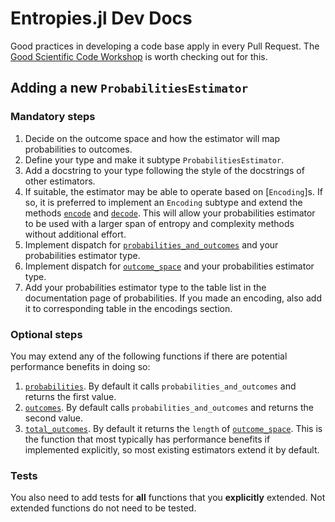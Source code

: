 # Entropies.jl Dev Docs

Good practices in developing a code base apply in every Pull Request. The [Good Scientific Code Workshop](https://github.com/JuliaDynamics/GoodScientificCodeWorkshop) is worth checking out for this.

## Adding a new `ProbabilitiesEstimator`

### Mandatory steps
1. Decide on the outcome space and how the estimator will map probabilities to outcomes.
2. Define your type and make it subtype `ProbabilitiesEstimator`.
4. Add a docstring to your type following the style of the docstrings of other estimators.
5. If suitable, the estimator may be able to operate based on [`Encoding`]s. If so, it is preferred to implement an `Encoding` subtype and extend the methods [`encode`](@ref) and [`decode`](@ref). This will allow your probabilities estimator to be used with a larger span of entropy and complexity methods without additional effort.
6. Implement dispatch for [`probabilities_and_outcomes`](@ref) and your probabilities estimator type.
7. Implement dispatch for [`outcome_space`](@ref) and your probabilities estimator type.
8. Add your probabilities estimator type to the table list in the documentation page of probabilities. If you made an encoding, also add it to corresponding table in the encodings section.

### Optional steps
You may extend any of the following functions if there are potential performance benefits in doing so:

1. [`probabilities`](@ref). By default it calls `probabilities_and_outcomes` and returns the first value.
2. [`outcomes`](@ref). By default calls `probabilities_and_outcomes` and returns the second value.
3.  [`total_outcomes`](@ref). By default it returns the `length` of [`outcome_space`](@ref). This is the function that most typically has performance benefits if implemented explicitly, so most existing estimators extend it by default.

### Tests
You also need to add tests for **all** functions that you **explicitly** extended.
Not extended functions do not need to be tested.